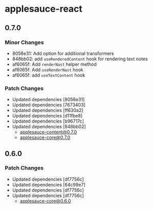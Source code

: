 # applesauce-react

## 0.7.0

### Minor Changes

- 8056e31: Add option for additional transformers
- 848bb02: add `useRenderedContent` hook for rendering text notes
- af6065f: Add `renderNast` helper method
- af6065f: Add `useRenderNast` hook
- af6065f: add `useTextContent` hook

### Patch Changes

- Updated dependencies [8056e31]
- Updated dependencies [7673403]
- Updated dependencies [ff630a2]
- Updated dependencies [d11fbe8]
- Updated dependencies [b96717c]
- Updated dependencies [848bb02]
  - applesauce-content@0.7.0
  - applesauce-core@0.7.0

## 0.6.0

### Patch Changes

- Updated dependencies [df7756c]
- Updated dependencies [64c99e7]
- Updated dependencies [df7756c]
- Updated dependencies [df7756c]
  - applesauce-core@0.6.0

